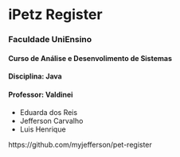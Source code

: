 <h1>iPetz Register</h1>
<h3>Faculdade UniEnsino</h3>
<h4>Curso de Análise e Desenvolimento de Sistemas</h4>
<h4>Disciplina: Java</h4>
<h4>Professor: Valdinei</h4>
<ul>
  <li>Eduarda dos Reis</li>
  <li>Jefferson Carvalho</li>
  <li>Luis Henrique</li>
</ul>
https://github.com/myjefferson/pet-register
